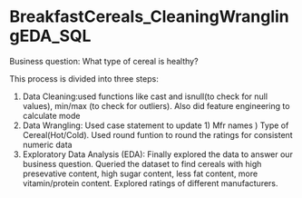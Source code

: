 # BreakfastCereals_CleaningWranglingEDA_SQL


Business question: What type of cereal is healthy?

This process is divided into three steps:
1) Data Cleaning:used functions like  cast and isnull(to check for null values), min/max (to check for outliers). Also did feature engineering to calculate mode
2) Data Wrangling: Used case statement to update 1) Mfr names ) Type of Cereal(Hot/Cold). Used round funtion to round the ratings for consistent numeric data
3) Exploratory Data Analysis (EDA): Finally explored the data to answer our business question.  Queried the dataset to find cereals with high presevative content, high sugar content, less fat content, more vitamin/protein content. Explored ratings of different manufacturers.
